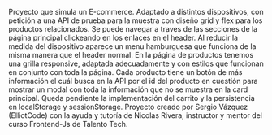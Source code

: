 Proyecto que simula un E-commerce. Adaptado a distintos dispositivos, con petición a una API de prueba para la muestra con diseño grid y flex para los productos relacionados.
Se puede navegar a traves de las secciones de la página principal clickeando en los enlaces en el header. Al reducir la medida del dispositivo aparece un menu hamburguesa que funciona de la misma manera que el header normal.
En la página de productos tenemos una grilla responsive, adaptada adecuadamente y con estilos que funcionan en conjunto con toda la página.
Cada producto tiene un botón de más información el cuál busca en la API por el id del producto en cuestión para mostrar un modal con toda la información que no se muestra en la card principal.
Queda pendiente la implementación del carrito y la persistencia en localStorage y sessionStorage.
Proyecto creado por Sergio Vázquez (ElliotCode) con la ayuda y tutoría de Nicolas Rivera, instructor y mentor del curso Frontend-Js de Talento Tech.
